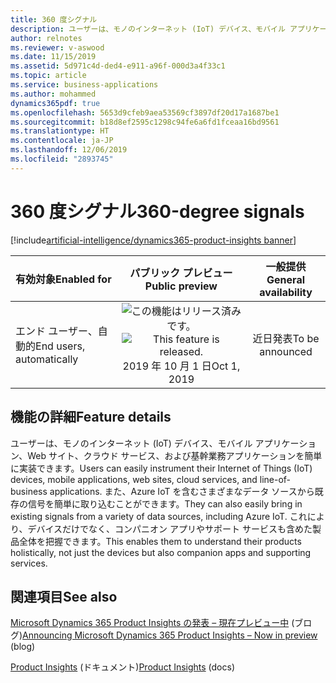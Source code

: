 ```yaml
---
title: 360 度シグナル
description: ユーザーは、モノのインターネット (IoT) デバイス、モバイル アプリケーション、Web サイト、クラウド サービス、および基幹業務アプリケーションを簡単に実装できます。
author: relnotes
ms.reviewer: v-aswood
ms.date: 11/15/2019
ms.assetid: 5d971c4d-ded4-e911-a96f-000d3a4f33c1
ms.topic: article
ms.service: business-applications
ms.author: mohammed
dynamics365pdf: true
ms.openlocfilehash: 5653d9cfeb9aea53569cf3897df20d17a1687be1
ms.sourcegitcommit: b18d8ef2595c1298c94fe6a6fd1fceaa16bd9561
ms.translationtype: HT
ms.contentlocale: ja-JP
ms.lasthandoff: 12/06/2019
ms.locfileid: "2893745"
---
```

# <a name="360-degree-signals"></a><span data-ttu-id="6ba33-103">360 度シグナル</span><span class="sxs-lookup"><span data-stu-id="6ba33-103">360-degree signals</span></span>
[!include[artificial-intelligence/dynamics365-product-insights banner](../includes/artificial-intelligence/dynamics365-product-insights.md)]

| <span data-ttu-id="6ba33-104">有効対象</span><span class="sxs-lookup"><span data-stu-id="6ba33-104">Enabled for</span></span>    |  <span data-ttu-id="6ba33-105">パブリック プレビュー</span><span class="sxs-lookup"><span data-stu-id="6ba33-105">Public preview</span></span> | <span data-ttu-id="6ba33-106">一般提供</span><span class="sxs-lookup"><span data-stu-id="6ba33-106">General availability</span></span> | 
| ---------- | :----------: |:----------: |
|<span data-ttu-id="6ba33-107">エンド ユーザー、自動的</span><span class="sxs-lookup"><span data-stu-id="6ba33-107">End users, automatically</span></span>|<span data-ttu-id="6ba33-108">![この機能はリリース済みです。](/dynamics365-release-plan/media/green-checkmark.png "この機能はリリース済みです。")</span><span class="sxs-lookup"><span data-stu-id="6ba33-108">![This feature is released.](/dynamics365-release-plan/media/green-checkmark.png "This feature is released.")</span></span> <span data-ttu-id="6ba33-109">2019 年 10 月 1 日</span><span class="sxs-lookup"><span data-stu-id="6ba33-109">Oct 1, 2019</span></span>| <span data-ttu-id="6ba33-110">近日発表</span><span class="sxs-lookup"><span data-stu-id="6ba33-110">To be announced</span></span>|






## <a name="feature-details"></a><span data-ttu-id="6ba33-111">機能の詳細</span><span class="sxs-lookup"><span data-stu-id="6ba33-111">Feature details</span></span>
<!--feature detail start -->
<span data-ttu-id="6ba33-112">ユーザーは、モノのインターネット (IoT) デバイス、モバイル アプリケーション、Web サイト、クラウド サービス、および基幹業務アプリケーションを簡単に実装できます。</span><span class="sxs-lookup"><span data-stu-id="6ba33-112">Users can easily instrument their Internet of Things (IoT) devices, mobile applications, web sites, cloud services, and line-of-business applications.</span></span> <span data-ttu-id="6ba33-113">また、Azure IoT を含むさまざまなデータ ソースから既存の信号を簡単に取り込むことができます。</span><span class="sxs-lookup"><span data-stu-id="6ba33-113">They can also easily bring in existing signals from a variety of data sources, including Azure IoT.</span></span> <span data-ttu-id="6ba33-114">これにより、デバイスだけでなく、コンパニオン アプリやサポート サービスも含めた製品全体を把握できます。</span><span class="sxs-lookup"><span data-stu-id="6ba33-114">This enables them to understand their products holistically, not just the devices but also companion apps and supporting services.</span></span>
<!--feature detail end -->










## <a name="see-also"></a><span data-ttu-id="6ba33-115">関連項目</span><span class="sxs-lookup"><span data-stu-id="6ba33-115">See also</span></span>

<span data-ttu-id="6ba33-116">[Microsoft Dynamics 365 Product Insights の発表 – 現在プレビュー中](https://cloudblogs.microsoft.com/dynamics365/bdm/2019/10/02/announcing-microsoft-dynamics-365-product-insights-now-in-preview/) (ブログ)</span><span class="sxs-lookup"><span data-stu-id="6ba33-116">[Announcing Microsoft Dynamics 365 Product Insights – Now in preview](https://cloudblogs.microsoft.com/dynamics365/bdm/2019/10/02/announcing-microsoft-dynamics-365-product-insights-now-in-preview/) (blog)</span></span>

<span data-ttu-id="6ba33-117">[Product Insights](https://docs.microsoft.com/dynamics365/product-insights/) (ドキュメント)</span><span class="sxs-lookup"><span data-stu-id="6ba33-117">[Product Insights](https://docs.microsoft.com/dynamics365/product-insights/) (docs)</span></span>
